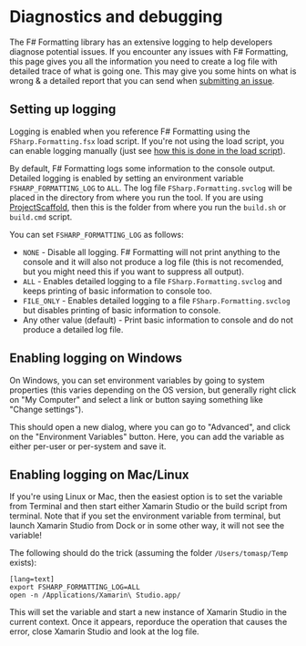 ﻿Diagnostics and debugging
=========================

The F# Formatting library has an extensive logging to help developers diagnose
potential issues. If you encounter any issues with F# Formatting, this
page gives you all the information you need to create a log file with detailed
trace of what is going one. This may give you some hints on what is wrong & a
detailed report that you can send when [submitting an
issue](https://github.com/fsprojects/FSharp.Formatting/issues).

Setting up logging
------------------

Logging is enabled when you reference F# Formatting using the `FSharp.Formatting.fsx`
load script. If you're not using the load script, you can enable logging manually
(just see [how this is done in the load script](https://github.com/fsprojects/FSharp.Formatting/blob/master/packages/FSharp.Formatting/FSharp.Formatting.fsx)).

By default, F# Formatting logs some information to the console output. 
Detailed logging is enabled by setting an environment variable `FSHARP_FORMATTING_LOG` to 
`ALL`. The log file `FSharp.Formatting.svclog` will be placed in the directory from where 
you run the tool. If you are using [ProjectScaffold](https://github.com/fsprojects/ProjectScaffold), 
then this is the folder from where you run the `build.sh` or `build.cmd` script.

You can set `FSHARP_FORMATTING_LOG` as follows:

 - `NONE` - Disable all logging. F# Formatting will not print anything to the console
   and it will also not produce a log file (this is not recomended, but you might need
   this if you want to suppress all output).
 - `ALL` - Enables detailed logging to a file `FSharp.Formatting.svclog` and keeps 
   printing of basic information to console too.
 - `FILE_ONLY` - Enables detailed logging to a file `FSharp.Formatting.svclog` but disables
   printing of basic information to console.
 - Any other value (default) - Print basic information to console and do not produce
   a detailed log file.

Enabling logging on Windows
---------------------------

On Windows, you can set environment variables by going to system properties
(this varies depending on the OS version, but generally right click on
"My Computer" and select a link or button saying something like "Change settings").

This should open a new dialog, where you can go to "Advanced", and click on the
"Environment Variables" button. Here, you can add the variable as either per-user
or per-system and save it. 

Enabling logging on Mac/Linux
-----------------------------

If you're using Linux or Mac, then the easiest option is to set the
variable from Terminal and then start either Xamarin Studio or the build script from terminal. Note that
if you set the environment variable from terminal, but launch Xamarin Studio
from Dock or in some other way, it will not see the variable!

The following should do the trick (assuming the folder `/Users/tomasp/Temp` exists):

    [lang=text]
    export FSHARP_FORMATTING_LOG=ALL
    open -n /Applications/Xamarin\ Studio.app/

This will set the variable and start a new instance of Xamarin Studio in the current
context. Once it appears, reporduce the operation that causes the error, close
Xamarin Studio and look at the log file.
